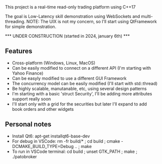 This project is a real-time read-only trading platform using C++17

The goal is Low-Latency skill demonstration using WebSockets and multi-threading.
NOTE: The UIX is not my concern, so I'll start using QtFramework for simple demonstration.

*** UNDER CONSTRUCTION (started in 2024, january 6th) ***

Features
--------

- Cross-platform (Windows, Linux, MacOS)
- Can be easily modified to connect on a different API (I'm starting with Yahoo Finance)
- Can be easyly modified to use a different GUI Framework
- The concurrency model can be easily modified (I'll start with std::thread)
- Be highly scalable, manutanable, etc, using several design patterns
- I'm starting with a basic 'struct Security', I'll be adding more attributes support really soon
- I'll start only with a grid for the securities but later I'll expand to add book orders and other widgets

Personal notes
--------------
- Install Qt6: apt-get installqt6-base-dev
- For debug in VSCode: rm -fr build/* ; cd build ; cmake -DCMAKE_BUILD_TYPE=Debug .. ; make
- To run in VSCode terminal: cd build ; unset GTK_PATH ; make ; ./patobroker

